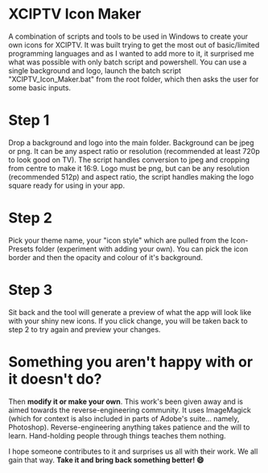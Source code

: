 # XCIPTV Icon Maker

A combination of scripts and tools to be used in Windows to create your own icons for XCIPTV. It was built trying to get the most out of basic/limited programming languages and as I wanted to add more to it, it surprised me what was possible with only batch script and powershell. You can use a single background and logo, launch the batch script "XCIPTV_Icon_Maker.bat" from the root folder, which then asks the user for some basic inputs.

# Step 1

Drop a background and logo into the main folder. Background can be jpeg or png. It can be any aspect ratio or resolution (recommended at least 720p to look good on TV). The script handles conversion to jpeg and cropping from centre to make it 16:9. Logo must be png, but can be any resolution (recommended 512p) and aspect ratio, the script handles making the logo square ready for using in your app.

# Step 2

Pick your theme name, your "icon style" which are pulled from the Icon-Presets folder (experiment with adding your own). You can pick the icon border and then the opacity and colour of it's background.

# Step 3

Sit back and the tool will generate a preview of what the app will look like with your shiny new icons. If you click change, you will be taken back to step 2 to try again and preview your changes.

# Something you aren't happy with or it doesn't do?

Then **modify it or make your own**. This work's been given away and is aimed towards the reverse-engineering community. It uses ImageMagick (which for context is also included in parts of Adobe's suite... namely, Photoshop). Reverse-engineering anything takes patience and the will to learn. Hand-holding people through things teaches them nothing.

I hope someone contributes to it and surprises us all with their work. We all gain that way. **Take it and bring back something better! 😄**

